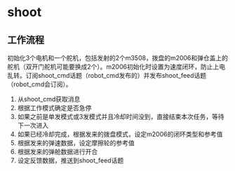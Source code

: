 # shoot



## 工作流程

初始化3个电机和一个舵机，包括发射的2个m3508，拨盘的m2006和弹仓盖上的舵机（双开门舵机可能要换成2个）。m2006初始化时设置为速度闭环，防止上电乱转。订阅shoot_cmd话题（robot_cmd发布的）并发布shoot_feed话题（robot_cmd会订阅）。

1. 从shoot_cmd获取消息
2. 根据工作模式确定是否急停
3. 如果之前是单发模式或3发模式并且冷却时间没到，直接结束本次任务，等待下一次进入
4. 如果已经冷却完成，根据发来的拨盘模式，设定m2006的闭环类型和参考值
5. 根据发来的弹速数据，设定摩擦轮的参考值
6. 根据发来的弹舱数据进行开合
7. 设定反馈数据，推送到shoot_feed话题